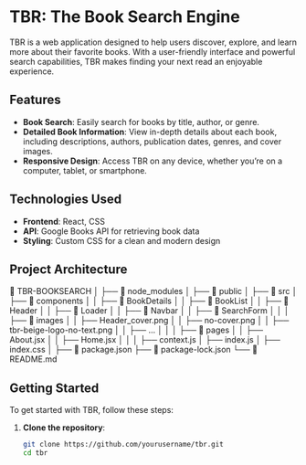 # TBR: The Book Search Engine

TBR is a web application designed to help users discover, explore, and learn more about their favorite books. With a user-friendly interface and powerful search capabilities, TBR makes finding your next read an enjoyable experience.

## Features

- **Book Search**: Easily search for books by title, author, or genre.
- **Detailed Book Information**: View in-depth details about each book, including descriptions, authors, publication dates, genres, and cover images.
- **Responsive Design**: Access TBR on any device, whether you’re on a computer, tablet, or smartphone.

## Technologies Used

- **Frontend**: React, CSS
- **API**: Google Books API for retrieving book data
- **Styling**: Custom CSS for a clean and modern design

## Project Architecture

📁 TBR-BOOKSEARCH
│
├── 📁 node_modules
│
├── 📁 public
│
├── 📁 src
│   ├── 📁 components
│   │   ├── 📁 BookDetails
│   │   ├── 📁 BookList
│   │   ├── 📁 Header
│   │   ├── 📁 Loader
│   │   ├── 📁 Navbar
│   │   ├── 📁 SearchForm
│   │
│   ├── 📁 images
│   │   ├── Header_cover.png
│   │   ├── no-cover.png
│   │   ├── tbr-beige-logo-no-text.png
│   │   ├── ...
│   │
│   ├── 📁 pages
│   │   ├── About.jsx
│   │   ├── Home.jsx
│   │
│   ├── context.js
│   ├── index.js
│   ├── index.css
│
├── 📄 package.json
├── 📄 package-lock.json
└── 📄 README.md

## Getting Started

To get started with TBR, follow these steps:

1. **Clone the repository**:
   ```bash
   git clone https://github.com/yourusername/tbr.git
   cd tbr